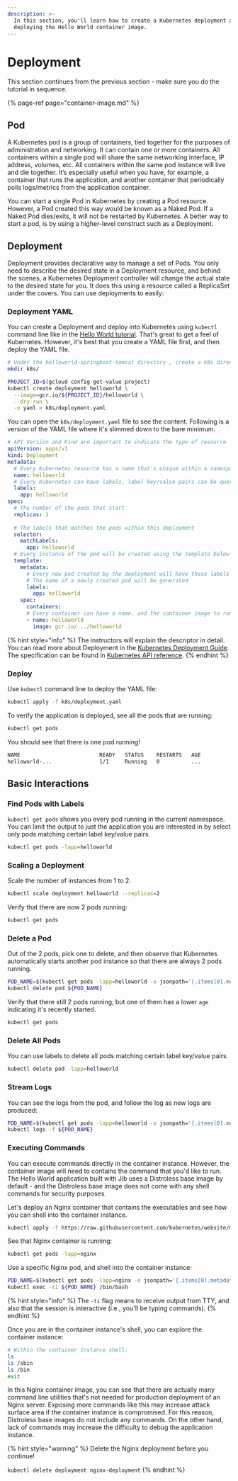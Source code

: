 ```yaml
---
description: >-
  In this section, you'll learn how to create a Kubernetes deployment and
  deploying the Hello World container image.
---
```


# Deployment

This section continues from the previous section - make sure you do the tutorial in sequence.

{% page-ref page="container-image.md" %}

## Pod

A Kubernetes pod is a group of containers, tied together for the purposes of administration and networking. It can contain one or more containers.  All containers within a single pod will share the same networking interface, IP address, volumes, etc.  All containers within the same pod instance will live and die together.  It’s especially useful when you have, for example, a container that runs the application, and another container that periodically polls logs/metrics from the application container.

You can start a single Pod in Kubernetes by creating a Pod resource. However, a Pod created this way would be known as a Naked Pod. If a Naked Pod dies/exits, it will not be restarted by Kubernetes. A better way to start a pod, is by using a higher-level construct such as a Deployment.

## Deployment

Deployment provides declarative way to manage a set of Pods. You only need to describe the desired state in a Deployment resource, and behind the scenes, a Kubernetes Deployment controller will change the actual state to the desired state for you. It does this using a resource called a ReplicaSet under the covers. You can use deployments to easily:

### Deployment YAML

You can create a Deployment and deploy into Kubernetes using `kubectl` command line like in the [Hello World tutorial](../../getting-started/helloworld/kubernetes-engine.md). That's great to get a feel of Kubernetes. However, it's best that you create a YAML file first, and then deploy the YAML file.

```bash
# Under the helloworld-springboot-tomcat directory , create a k8s directory
mkdir k8s/

PROJECT_ID=$(gcloud config get-value project)
kubectl create deployment helloworld \
  --image=gcr.io/${PROJECT_ID}/helloworld \
  --dry-run \
  -o yaml > k8s/deployment.yaml
```

You can open the `k8s/deployment.yaml` file to see the content. Following is a version of the YAML file where it's slimmed down to the bare minimum.

```yaml
# API Version and Kind are important to indicate the type of resource
apiVersion: apps/v1
kind: Deployment
metadata:
  # Every Kubernetes resource has a name that's unique within a namespace
  name: helloworld
  # Every Kubernetes can have labels, label key/value pairs can be queried later.
  labels:
    app: helloworld
spec:
  # The number of the pods that start
  replicas: 1
  
  # The labels that matches the pods within this deployment
  selector:
    matchLabels:
      app: helloworld
  # Every instance of the pod will be created using the template below
  template:
    metadata:
      # Every new pod created by the deployment will have these labels
      # The name of a newly created pod will be generated
      labels:
        app: helloworld
    spec:
      containers:
      # Every container can have a name, and the container image to run
      - name: helloworld
        image: gcr.io/.../helloworld
```

{% hint style="info" %}
The instructors will explain the descriptor in detail. You can read more about Deployment in the [Kubernetes Deployment Guide](http://kubernetes.io/docs/user-guide/deployments/).  The specification can be found in [Kubernetes API reference](https://kubernetes.io/docs/reference/generated/kubernetes-api/v1.10).
{% endhint %}

### Deploy

Use `kubectl` command line to deploy the YAML file:

```bash
kubectl apply -f k8s/deployment.yaml
```

To verify the application is deployed, see all the pods that are running:

```bash
kubectl get pods
```

You should see that there is one pod running!

```bash
NAME                         READY   STATUS    RESTARTS   AGE
helloworld-...               1/1     Running   0          ...
```

## Basic Interactions

### Find Pods with Labels

`kubectl get pods` shows you every pod running in the current namespace. You can limit the output to just the application you are interested in by select only pods matching certain label key/value pairs. 

```bash
kubectl get pods -lapp=helloworld
```

### Scaling a Deployment

Scale the number of instances from 1 to 2.

```bash
kubectl scale deployment helloworld --replicas=2
```

Verify that there are now 2 pods running:

```bash
kubectl get pods
```

### Delete a Pod

Out of the 2 pods, pick one to delete, and then observe that Kubernetes automatically starts another pod instance so that there are always 2 pods running.

```bash
POD_NAME=$(kubectl get pods -lapp=helloworld -o jsonpath='{.items[0].metadata.name}')
kubectl delete pod ${POD_NAME}
```

Verify that there still 2 pods running, but one of them has a lower `age` indicating it's recently started.

```bash
kubectl get pods
```

### Delete All Pods

You can use labels to delete all pods matching certain label key/value pairs.

```bash
kubectl delete pod -lapp=helloworld
```

### Stream Logs

You can see the logs from the pod, and follow the log as new logs are produced:

```bash
POD_NAME=$(kubectl get pods -lapp=helloworld -o jsonpath='{.items[0].metadata.name}')
kubectl logs -f ${POD_NAME}
```

### Executing Commands

You can execute commands directly in the container instance. However, the container image will need to contains the command that you'd like to run.  The Hello World application built with Jib uses a Distroless base image by default - and the Distroless base image does not come with any shell commands for security purposes.

Let's deploy an Nginx container that contains the executables and see how you can shell into the container instance.

```bash
kubectl apply -f https://raw.githubusercontent.com/kubernetes/website/master/content/en/examples/controllers/nginx-deployment.yaml
```

See that Nginx container is running:

```bash
kubectl get pods -lapp=nginx
```

Use a specific Nginx pod, and shell into the container instance:

```bash
POD_NAME=$(kubectl get pods -lapp=nginx -o jsonpath='{.items[0].metadata.name}')
kubectl exec -ti ${POD_NAME} /bin/bash
```

{% hint style="info" %}
The `-ti` flag means to receive output from TTY, and also that the session is interactive \(i.e., you'll be typing commands\).
{% endhint %}

Once you are in the container instance's shell, you can explore the container instance:

```bash
# Within the container instance shell:
ls
ls /sbin
ls /bin
exit
```

In this Nginx container image, you can see that there are actually many command line utilities that's not needed for production deployment of an Nginx server. Exposing more commands like this may increase attack surface area if the container instance is compromised.  For this reason, Distroless base images do not include any commands. On the other hand, lack of commands may increase the difficulty to debug the application instance.

{% hint style="warning" %}
Delete the Nginx deployment before you continue!

`kubectl delete deployment nginx-deployment`
{% endhint %}





